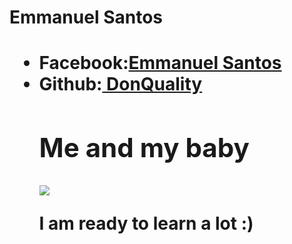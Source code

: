 <h1>Emmanuel Santos<h1>
<ul>
<li>Facebook:<a href="https://www.facebook.com/emmanuel.dq">Emmanuel Santos</a></li>
<li>Github:<a href="https://github.com/DonQuality"> DonQuality</a></li>
<h2>Me and my baby</h2>
<img src="https://scontent-b.xx.fbcdn.net/hphotos-xpf1/v/t1.0-9/10309165_1409456095999836_6348434040087294233_n.jpg?oh=c1f6b771059de9585e27540621be9bc4&oe=54351825"> 
<p>I am ready to learn a lot :) </p>



